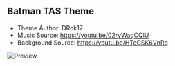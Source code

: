 ## Batman TAS Theme ##
- Theme Author: DRok17 
- Music Source: https://youtu.be/02ryWaqCQlU
- Background Source: https://youtu.be/HTcGSK6VnRo

![Preview](https://user-images.githubusercontent.com/81541725/191651093-4cfeff49-024a-477a-bdde-5faf58ac1c00.png)
